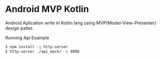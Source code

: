 # Android MVP Kotlin

Android Aplication write in Kotlin lang using MVP(Model-View-Presenter) design patter.


Running Api Example
```sh
$ npm install -g http-server
$ http-server ./api_mock/ -p 8080
```
